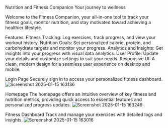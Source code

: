 Nutrition and Fitness Companion
Your journey to wellness

Welcome to the Fitness Companion, your all-in-one tool to track your fitness goals, monitor nutrition, and stay motivated toward achieving a healthier lifestyle.

Features:
Fitness Tracking: Log exercises, track progress, and view your workout history.
Nutrition Goals: Set personalized calorie, protein, and carbohydrate targets and monitor your progress.
Analytics and Insights: Get insights into your progress with visual data analytics.
User Profile: Update your details and customize settings to suit your needs.
Responsive UI: A clean, modern design for a seamless user experience on desktop and mobile.

Login Page
Securely sign in to access your personalized fitness dashboard.
![Screenshot 2025-01-15 163136](https://github.com/user-attachments/assets/b7bfa549-1f35-4815-8c08-30666365c1da)

Homepage
The homepage offers an intuitive overview of key fitness and nutrition metrics, providing quick access to essential features and personalized progress updates.
![Screenshot 2025-01-15 163249](https://github.com/user-attachments/assets/abd125ee-e740-484d-a809-b6b4645aa55b)

Fitness Dashboard
Track and manage your exercises with detailed logs and insights.
![Screenshot 2025-01-15 163016](https://github.com/user-attachments/assets/181163b9-dafb-48b0-b6b7-adfb91b66150)
